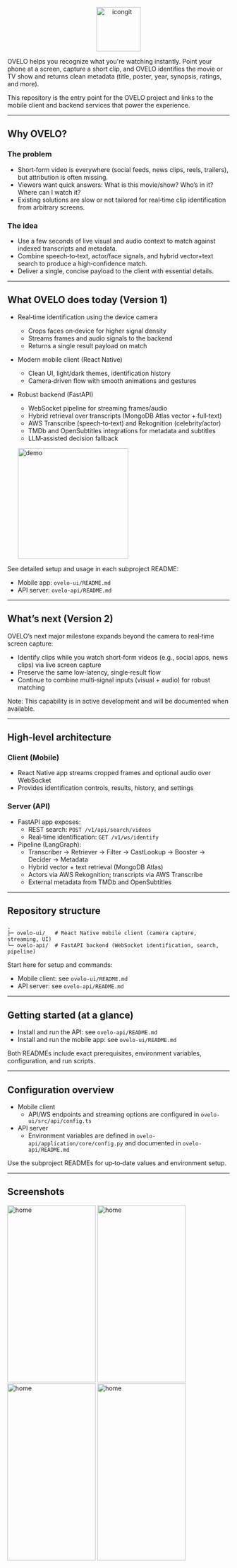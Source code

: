 <p align="center">
  <img width="100" height="100" alt="icongit" src="https://github.com/user-attachments/assets/9d6060b7-902b-453f-90e0-f1bcf157ead7" />
</p>

OVELO helps you recognize what you're watching instantly. Point your phone at a screen, capture a short clip, and OVELO identifies the movie or TV show and returns clean metadata (title, poster, year, synopsis, ratings, and more).

This repository is the entry point for the OVELO project and links to the mobile client and backend services that power the experience.

---

## Why OVELO?

### The problem

- Short‑form video is everywhere (social feeds, news clips, reels, trailers), but attribution is often missing.
- Viewers want quick answers: What is this movie/show? Who’s in it? Where can I watch it?
- Existing solutions are slow or not tailored for real‑time clip identification from arbitrary screens.

### The idea

- Use a few seconds of live visual and audio context to match against indexed transcripts and metadata.
- Combine speech‑to‑text, actor/face signals, and hybrid vector+text search to produce a high‑confidence match.
- Deliver a single, concise payload to the client with essential details.

---

## What OVELO does today (Version 1)

- Real‑time identification using the device camera
  - Crops faces on‑device for higher signal density
  - Streams frames and audio signals to the backend
  - Returns a single result payload on match
- Modern mobile client (React Native)
  - Clean UI, light/dark themes, identification history
  - Camera‑driven flow with smooth animations and gestures
- Robust backend (FastAPI)
  - WebSocket pipeline for streaming frames/audio
  - Hybrid retrieval over transcripts (MongoDB Atlas vector + full‑text)
  - AWS Transcribe (speech‑to‑text) and Rekognition (celebrity/actor)
  - TMDb and OpenSubtitles integrations for metadata and subtitles
  - LLM‑assisted decision fallback
 
  <p align="left">
  <img src="https://github.com/user-attachments/assets/ae94f519-462a-45c1-a1dc-53197036cc23" alt="demo" width="250" />
  </p>

See detailed setup and usage in each subproject README:

- Mobile app: `ovelo-ui/README.md`
- API server: `ovelo-api/README.md`

---

## What’s next (Version 2)

OVELO’s next major milestone expands beyond the camera to real‑time screen capture:

- Identify clips while you watch short‑form videos (e.g., social apps, news clips) via live screen capture
- Preserve the same low‑latency, single‑result flow
- Continue to combine multi‑signal inputs (visual + audio) for robust matching

Note: This capability is in active development and will be documented when available.

---

## High‑level architecture

### Client (Mobile)

- React Native app streams cropped frames and optional audio over WebSocket
- Provides identification controls, results, history, and settings

### Server (API)

- FastAPI app exposes:
  - REST search: `POST /v1/api/search/videos`
  - Real‑time identification: `GET /v1/ws/identify`
- Pipeline (LangGraph):
  - Transcriber → Retriever → Filter → CastLookup → Booster → Decider → Metadata
  - Hybrid vector + text retrieval (MongoDB Atlas)
  - Actors via AWS Rekognition; transcripts via AWS Transcribe
  - External metadata from TMDb and OpenSubtitles

---

## Repository structure

```
.
├─ ovelo-ui/   # React Native mobile client (camera capture, streaming, UI)
└─ ovelo-api/  # FastAPI backend (WebSocket identification, search, pipeline)
```

Start here for setup and commands:

- Mobile client: see `ovelo-ui/README.md`
- API server: see `ovelo-api/README.md`

---

## Getting started (at a glance)

- Install and run the API: see `ovelo-api/README.md`
- Install and run the mobile app: see `ovelo-ui/README.md`

Both READMEs include exact prerequisites, environment variables, configuration, and run scripts.

---

## Configuration overview

- Mobile client
  - API/WS endpoints and streaming options are configured in `ovelo-ui/src/api/config.ts`
- API server
  - Environment variables are defined in `ovelo-api/application/core/config.py` and documented in `ovelo-api/README.md`

Use the subproject READMEs for up‑to‑date values and environment setup.

---

## Screenshots
<img width="200" height="400" alt="home" src="https://github.com/user-attachments/assets/690b8702-36c5-4462-ba93-b71d87dd9061" />
<img width="200" height="400" alt="home" src="https://github.com/user-attachments/assets/c4ee31b2-3490-440b-b465-8f110edd616a" />
<img width="200" height="400" alt="home" src="https://github.com/user-attachments/assets/1e40221f-25cd-41fc-82b7-0e676559c4e2" />
<img width="200" height="400" alt="home" src="https://github.com/user-attachments/assets/3a281b90-a1d9-495d-858a-efe91270e098" />
